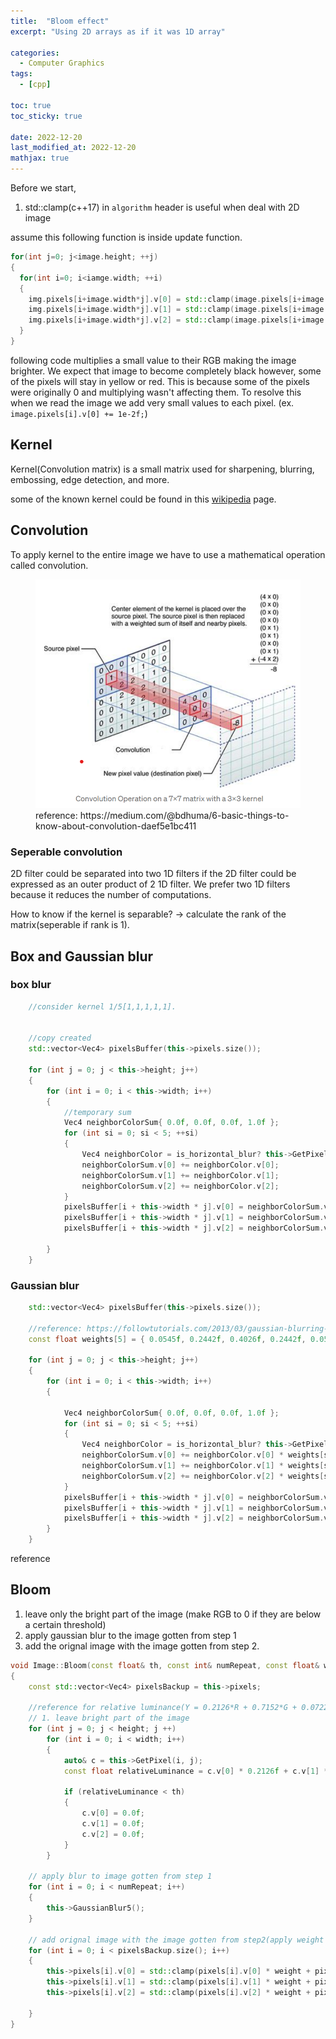 ```yaml
---
title:  "Bloom effect"
excerpt: "Using 2D arrays as if it was 1D array"

categories:
  - Computer Graphics
tags:
  - [cpp]

toc: true
toc_sticky: true

date: 2022-12-20
last_modified_at: 2022-12-20
mathjax: true
---
```


Before we start, 
1. std::clamp(c++17) in `algorithm` header is useful when deal with 2D image


assume this following function is inside update function.

```c++
for(int j=0; j<image.height; ++j)
{
  for(int i=0; i<iamge.width; ++i)
  {
    img.pixels[i+image.width*j].v[0] = std::clamp(image.pixels[i+image.width*j]*1.01f, 0.0f, 1.0f);
    img.pixels[i+image.width*j].v[1] = std::clamp(image.pixels[i+image.width*j]*1.01f, 0.0f, 1.0f);
    img.pixels[i+image.width*j].v[2] = std::clamp(image.pixels[i+image.width*j]*1.01f, 0.0f, 1.0f);
  }
}
```

following code multiplies a small value to their RGB making the image brighter. We expect that image to become completely black however, some of the pixels will stay in yellow or red. This is because some of the pixels were originally 0 and multiplying wasn't affecting them. To resolve this when we read the image we add very small values to each pixel. (ex. `image.pixels[i].v[0] += 1e-2f;`)


## Kernel

Kernel(Convolution matrix) is a small matrix used for sharpening, blurring, embossing, edge detection, and more. 

some of the known kernel could be found in this [wikipedia](https://en.wikipedia.org/wiki/Kernel_(image_processing)) page.

## Convolution
To apply kernel to the entire image we have to use a mathematical operation called convolution. 

<figure class="full">
    <a href="/assets/images/posts/graphics/2022-12-21-12-28-34.png"><img src="/assets/images/posts/graphics/2022-12-21-12-28-34.png"></a>
    <figcaption>reference: https://medium.com/@bdhuma/6-basic-things-to-know-about-convolution-daef5e1bc411</figcaption>
</figure>

### Seperable convolution
2D filter could be separated into two 1D filters if the 2D filter could be expressed as an outer product of 2 1D filter. We prefer two 1D filters because it reduces the number of computations. 

How to know if the kernel is separable? -> calculate the rank of the matrix(seperable if rank is 1).


## Box and Gaussian blur

### box blur
```c++
    //consider kernel 1/5[1,1,1,1,1].


    //copy created
    std::vector<Vec4> pixelsBuffer(this->pixels.size()); 

	for (int j = 0; j < this->height; j++)
	{
		for (int i = 0; i < this->width; i++)
		{
            //temporary sum
			Vec4 neighborColorSum{ 0.0f, 0.0f, 0.0f, 1.0f };
			for (int si = 0; si < 5; ++si)
			{
                Vec4 neighborColor = is_horizontal_blur? this->GetPixel(i + si - 2, j) : this->GetPixel(i, j + si -2);    
                neighborColorSum.v[0] += neighborColor.v[0];
				neighborColorSum.v[1] += neighborColor.v[1];
				neighborColorSum.v[2] += neighborColor.v[2];
			}
			pixelsBuffer[i + this->width * j].v[0] = neighborColorSum.v[0] * 0.2f; 
			pixelsBuffer[i + this->width * j].v[1] = neighborColorSum.v[1] * 0.2f;
			pixelsBuffer[i + this->width * j].v[2] = neighborColorSum.v[2] * 0.2f;

		}
	}
```

### Gaussian blur
```c++
    std::vector<Vec4> pixelsBuffer(this->pixels.size());

	//reference: https://followtutorials.com/2013/03/gaussian-blurring-using-separable-kernel-in-c.html
	const float weights[5] = { 0.0545f, 0.2442f, 0.4026f, 0.2442f, 0.0545f };

	for (int j = 0; j < this->height; j++)
	{
		for (int i = 0; i < this->width; i++)
		{

			Vec4 neighborColorSum{ 0.0f, 0.0f, 0.0f, 1.0f };
			for (int si = 0; si < 5; ++si)
			{
				Vec4 neighborColor = is_horizontal_blur? this->GetPixel(i + si - 2, j) : this->GetPixel(i, j + si -2);
				neighborColorSum.v[0] += neighborColor.v[0] * weights[si];
				neighborColorSum.v[1] += neighborColor.v[1] * weights[si];
				neighborColorSum.v[2] += neighborColor.v[2] * weights[si];
			}
			pixelsBuffer[i + this->width * j].v[0] = neighborColorSum.v[0];
			pixelsBuffer[i + this->width * j].v[1] = neighborColorSum.v[1];
			pixelsBuffer[i + this->width * j].v[2] = neighborColorSum.v[2];
		}
	}
```
reference
## Bloom
1. leave only the bright part of the image (make RGB to 0 if they are below a certain threshold)
2. apply gaussian blur to the image gotten from step 1
3. add the orignal image with the image gotten from step 2.

``` c++
void Image::Bloom(const float& th, const int& numRepeat, const float& weight)
{
	const std::vector<Vec4> pixelsBackup = this->pixels;
	
	//reference for relative luminance(Y = 0.2126*R + 0.7152*G + 0.0722*B): https://en.wikipedia.org/wiki/Relative_luminance
    // 1. leave bright part of the image
	for (int j = 0; j < height; j ++)
		for (int i = 0; i < width; i++)
		{
			auto& c = this->GetPixel(i, j);
			const float relativeLuminance = c.v[0] * 0.2126f + c.v[1] * 0.7152f + c.v[2] * 0.0722f;

			if (relativeLuminance < th)
			{
				c.v[0] = 0.0f;
				c.v[1] = 0.0f;
				c.v[2] = 0.0f;
			}
		}

	// apply blur to image gotten from step 1
	for (int i = 0; i < numRepeat; i++)
	{
		this->GaussianBlur5();
	}

    // add orignal image with the image gotten from step2(apply weight to decide intensity of the bloom effect).
	for (int i = 0; i < pixelsBackup.size(); i++)
	{
		this->pixels[i].v[0] = std::clamp(pixels[i].v[0] * weight + pixelsBackup[i].v[0], 0.0f, 1.0f);
		this->pixels[i].v[1] = std::clamp(pixels[i].v[1] * weight + pixelsBackup[i].v[1], 0.0f, 1.0f);
		this->pixels[i].v[2] = std::clamp(pixels[i].v[2] * weight + pixelsBackup[i].v[2], 0.0f, 1.0f);

	}
}
```